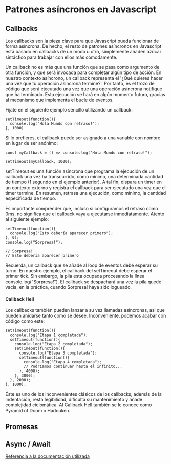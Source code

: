 # Patrones asíncronos en Javascript
## Callbacks
Los callbacks son la pieza clave para que Javascript pueda funcionar de forma asíncrona. De hecho, el resto de patrones asíncronos en Javascript está basado en callbacks de un modo u otro, simplemente añaden azúcar sintáctico para trabajar con ellos más cómodamente.

Un callback no es más que una función que se pasa como argumento de otra función, y que será invocada para completar algún tipo de acción. En nuestro contexto asíncrono, un callback representa el '¿Qué quieres hacer una vez que tu operación asíncrona termine?'. Por tanto, es el trozo de código que será ejecutado una vez que una operación asíncrona notifique que ha terminado. Esta ejecución se hará en algún momento futuro, gracias al mecanismo que implementa el bucle de eventos.

Fíjate en el siguiente ejemplo sencillo utilizando un callback:

    setTimeout(function(){
      console.log("Hola Mundo con retraso!");
    }, 1000)

Si lo prefieres, el callback puede ser asignado a una variable con nombre en lugar de ser anónimo:

    const myCallback = () => console.log("Hola Mundo con retraso!");
	
    setTimeout(myCallback, 1000);

setTimeout es una función asíncrona que programa la ejecución de un callback una vez ha transcurrido, como mínimo, una determinada cantidad de tiempo (1 segundo en el ejemplo anterior). A tal fin, dispara un timer en un contexto externo y registra el callback para ser ejecutado una vez que el timer termine. En resumen, retrasa una ejecución, como mínimo, la cantidad especificada de tiempo.

Es importante comprender que, incluso si configuramos el retraso como 0ms, no significa que el callback vaya a ejecutarse inmediatamente. Atento al siguiente ejemplo:

    setTimeout(function(){
      console.log("Esto debería aparecer primero");
    }, 0);
    console.log("Sorpresa!");
    
    // Sorpresa!
    // Esto debería aparecer primero

Recuerda, un callback que se añade al loop de eventos debe esperar su turno. En nuestro ejemplo, el callback del setTimeout debe esperar el primer tick. Sin embargo, la pila esta ocupada procesando la línea console.log("Sorpresa!"). El callback se despachará una vez la pila quede vacía, en la práctica, cuando Sorpresa! haya sido logueado.

#### Callback Hell

Los callbacks también pueden lanzar a su vez llamadas asíncronas, asi que pueden anidarse tanto como se desee. Inconveniente, podemos acabar con código como este:

    setTimeout(function(){
      console.log("Etapa 1 completada");
      setTimeout(function(){
        console.log("Etapa 2 completada");
        setTimeout(function(){
          console.log("Etapa 3 completada");
          setTimeout(function(){
            console.log("Etapa 4 completada");
            // Podríamos continuar hasta el infinito...
          }, 4000);
        }, 3000);
      }, 2000);
    }, 1000);

Éste es uno de los inconvenientes clásicos de los callbacks, además de la indentación, resta legibilidad, dificulta su mantenimiento y añade complejidad ciclomática. Al Callback Hell también se le conoce como Pyramid of Doom o Hadouken.

## Promesas

## Async / Await

[Referencia a la documentación utilizada](https://lemoncode.net/lemoncode-blog/2018/1/29/javascript-asincrono#callbacks "Referencia a la documentación utilizada")